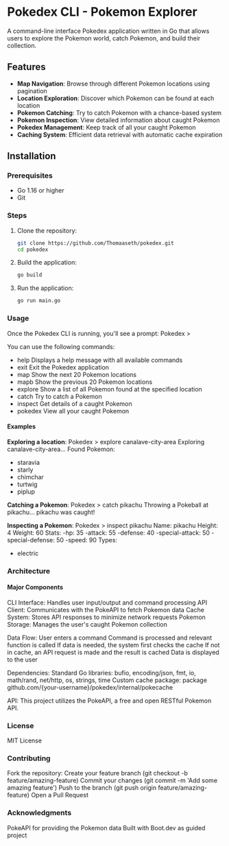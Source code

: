 # Pokedex CLI - Pokemon Explorer

A command-line interface Pokedex application written in Go that allows users to explore the Pokemon world, catch Pokemon, and build their collection.

## Features

- **Map Navigation**: Browse through different Pokemon locations using pagination
- **Location Exploration**: Discover which Pokemon can be found at each location
- **Pokemon Catching**: Try to catch Pokemon with a chance-based system
- **Pokemon Inspection**: View detailed information about caught Pokemon
- **Pokedex Management**: Keep track of all your caught Pokemon
- **Caching System**: Efficient data retrieval with automatic cache expiration

## Installation

### Prerequisites

- Go 1.16 or higher
- Git

### Steps

1. Clone the repository:
   ```bash
   git clone https://github.com/Thomaaseth/pokedex.git
   cd pokedex

2. Build the application:
    ```bash
    go build

3. Run the application:
    ```bash
    go run main.go


### Usage
Once the Pokedex CLI is running, you'll see a prompt:
Pokedex >

You can use the following commands:
- help Displays a help message with all available commands
- exit Exit the Pokedex application
- map Show the next 20 Pokemon locations
- mapb Show the previous 20 Pokemon locations
- explore <location name> Show a list of all Pokemon found at the specified location
- catch <pokemon name> Try to catch a Pokemon
- inspect <pokemon name> Get details of a caught Pokemon
- pokedex View all your caught Pokemon

#### Examples

**Exploring a location**:
Pokedex > explore canalave-city-area
Exploring canalave-city-area...
Found Pokemon:
 - staravia
 - starly
 - chimchar
 - turtwig
 - piplup

**Catching a Pokemon**:
Pokedex > catch pikachu
Throwing a Pokeball at pikachu...
pikachu was caught!

**Inspecting a Pokemon**:
Pokedex > inspect pikachu
Name: pikachu
Height: 4
Weight: 60
Stats: 
  -hp: 35
  -attack: 55
  -defense: 40
  -special-attack: 50
  -special-defense: 50
  -speed: 90
Types:
  - electric

### Architecture

#### Major Components

CLI Interface: 
Handles user input/output and command processing
API Client: Communicates with the PokeAPI to fetch Pokemon data
Cache System: Stores API responses to minimize network requests
Pokemon Storage: Manages the user's caught Pokemon collection

Data Flow:
User enters a command
Command is processed and relevant function is called
If data is needed, the system first checks the cache
If not in cache, an API request is made and the result is cached
Data is displayed to the user

Dependencies:
Standard Go libraries: bufio, encoding/json, fmt, io, math/rand, net/http, os, strings, time
Custom cache package: package github.com/{your-username}/pokedex/internal/pokecache

API:
This project utilizes the PokeAPI, a free and open RESTful Pokemon API.

### License
MIT License

### Contributing

Fork the repository:
Create your feature branch (git checkout -b feature/amazing-feature)
Commit your changes (git commit -m 'Add some amazing feature')
Push to the branch (git push origin feature/amazing-feature)
Open a Pull Request

### Acknowledgments

PokeAPI for providing the Pokemon data
Built with Boot.dev as guided project